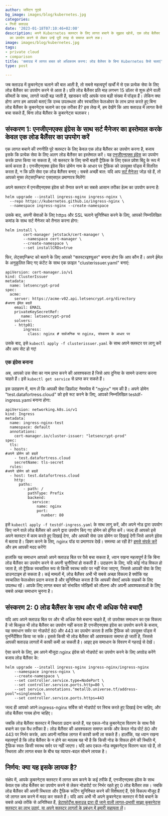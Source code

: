 ```yaml
---
author: जस्टिन गुएसे
bg_image: images/blog/kubernetes.jpg
categories:
- निजी क्लाउड
date: '2023-01-18T07:10:46+02:00'
description: अपने Kubernetes क्लस्टर के लिए लागत बचाने के सुझाव खोजें, एक लोड बैलैंसर
  का उपयोग करने से लेकर उन्हें पूरी तरह से समाप्त करने तक।
image: images/blog/kubernetes.jpg
tags:
- private cloud
- comparison
title: 'क्लाउड में लागत बचत को अधिकतम करना: लोड बैलेंसर के बिना Kubernetes कैसे चलाएं'
type: post

---
```

जब क्लाउड में कुबरनेट्स चलाने की बात आती है, तो सबसे महत्वपूर्ण खर्चों में से एक प्रत्येक सेवा के लिए लोड बैलैंसर का उपयोग करने से आता है। प्रति लोड बैलैंसर प्रति माह लगभग 15 डॉलर से शुरू होने वाली कीमतों के साथ, लागतें जल्दी बढ़ जाती हैं, खासकर यदि आपके पास बड़ी संख्या में पॉड्स हैं। लेकिन क्या होगा अगर हम आपको बताएं कि उच्च उपलब्धता और स्वचालित फेलओवर के लाभ प्राप्त करते हुए बिना लोड बैलैंसर के कुबरनेट्स चलाने का एक तरीका है? इस लेख में, हम देखेंगे कि आप क्लाउड में लागत कैसे बचा सकते हैं, बिना लोड बैलैंसर के कुबरनेट्स चलाकर।

## संस्करण 1: एनजीएनएक्स इंग्रेस के साथ सर्ट मैनेजर का इस्तेमाल करके केवल एक लोड बैलैंसर का उपयोग करें

एक लागत बचाने की रणनीति पूरे क्लस्टर के लिए केवल एक लोड बैलैंसर का उपयोग करना है, बजाय इसके कि प्रत्येक सेवा के लिए अलग लोड बैलैंसर का इस्तेमाल करें। यह [एनजीएनएक्स इंग्रेस](https://kubernetes.github.io/ingress-nginx/) का उपयोग करके प्राप्त किया जा सकता है, जो क्लस्टर के लिए सभी बाहरी ट्रैफ़िक के लिए एकल प्रवेश बिंदु के रूप में कार्य करता है। एनजीएनएक्स इंग्रेस फिर डोमेन नाम के आधार पर ट्रैफ़िक को उपयुक्त पॉड्स में वितरित करता है, न कि प्रति सेवा एक लोड बैलैंसर बनाए।
सबसे अच्छी बात: यदि आप [सर्ट मैनेजर](https://cert-manager.io/docs/installation/helm/) जोड़ रहे हैं, तो आपको मुफ्त लेट्सएन्क्रिप्ट एसएसएल प्रमाणपत्र मिलेंगे!

अपने क्लस्टर में एनजीएनएक्स इंग्रेस को तैनात करने का सबसे आसान तरीका हेल्म का उपयोग करना है:

```
helm upgrade --install ingress-nginx ingress-nginx \
  --repo https://kubernetes.github.io/ingress-nginx \
  --namespace ingress-nginx --create-namespace
```

उसके बाद, अपनी सेवाओं के लिए https और SSL चलाने सुनिश्चित करने के लिए, आपको निम्नलिखित कमांड के साथ सर्ट मैनेजर को तैनात करना होगा:

```
helm install \
        cert-manager jetstack/cert-manager \
        --namespace cert-manager \
        --create-namespace \
        --set installCRDs=true
```

फिर, लेट्सएन्क्रिप्ट को बताने के लिए आपको "क्लस्टरइश्यूअर" बनाना होगा कि आप कौन हैं। अपने ईमेल के अनुकूलित किए गए कंटेंट के साथ एक फ़ाइल "clusterissuer.yaml" बनाएं:

```
apiVersion: cert-manager.io/v1
kind: ClusterIssuer
metadata:
  name: letsencrypt-prod
spec:
  acme:
    server: https://acme-v02.api.letsencrypt.org/directory
#अपना ईमेल बदलें
    email: EMAIL
    privateKeySecretRef:
       name: letsencrypt-prod
    solvers:
    - http01:
        ingress:
          class: nginx # सार्वजनिक या nginx, संस्करण के आधार पर
```

उसके बाद, इसे `kubectl apply -f clusterissuer.yaml` के साथ अपने क्लस्टर पर लागू करें और आप सेट हो गए!

### एक इंग्रेस बनाना

अब, आपको उस सेवा का नाम प्राप्त करने की आवश्यकता है जिसे आप दुनिया के सामने उजागर करना चाहते हैं। इसे `kubectl get service` से प्राप्त कर सकते हैं।

इस उदाहरण में, मान लें कि आपकी सेवा डिफ़ॉल्ट नेमस्पेस में "nginx" नाम की है। अपने डोमेन "test.datafortress.cloud" को इसे रूट करने के लिए, आपको निम्नलिखित testdf-ingress.yaml बनाना होगा:

```
apiVersion: networking.k8s.io/v1
kind: Ingress
metadata:
  name: ingress-nginx-test
  namespace: default
  annotations:
    cert-manager.io/cluster-issuer: "letsencrypt-prod"
spec:
  tls:
  - hosts:
#अपने डोमेन को बदलें
    - test.datafortress.cloud
    secretName: tls-secret
  rules:
#अपने डोमेन को बदलें
  - host: test.datafortress.cloud
    http:
      paths:
        - path: /
          pathType: Prefix
          backend:
            service:
              name: nginx
              port:
                number: 80
```

इसे `kubectl apply -f testdf-ingress.yaml` के साथ लागू करें, और अपने नोड द्वारा उपयोग किए जाने वाले लोड बैलैंसर को अपने द्वारा उपयोग किए गए डोमेन को इंगित करें। जल्द ही आपको इसे अपने क्लस्टर में काम करते हुए दिखाई देगा, और आपकी सेवा उस डोमेन पर दिखाई देगी जिसे आपने इंग्रेस में बताया है। 
डिबग करने के लिए, nginx पॉड या प्रमाणपत्र देखें। 
समस्या आ रही है? [हमसे संपर्क करें](/contact) और हम आपकी मदद करेंगे!

हालांकि यह समाधान आपको अपने क्लाउड बिल पर पैसे बचा सकता है, ध्यान रखना महत्वपूर्ण है कि बिना लोड बैलैंसर का उपयोग करने से अपनी चुनौतियां हो सकती हैं। उदाहरण के लिए, यदि कोई नोड विफल हो जाता है, तो ट्रैफ़िक स्वचालित रूप से किसी स्वस्थ सर्वर पर नहीं भेजा जाएगा, जिससे आपकी सेवा के लिए डाउनटाइम हो सकता है। कई मामलों में, लोड बैलैंसर अभी भी सबसे अच्छा विकल्प है क्योंकि यह स्वचालित फेलओवर प्रदान करता है और सुनिश्चित करता है कि आपकी सेवाएँ आपके ग्राहकों के लिए उपलब्ध रहें। आपके लिए लागत बचत को संभावित जोखिमों को तौलना और अपनी आवश्यकताओं के लिए सबसे अच्छा समाधान चुनना है।

## संस्करण 2: 0 लोड बैलैंसर के साथ और भी अधिक पैसे बचाएँ!

यदि आप अपने क्लाउड बिल पर और भी अधिक पैसे बचाना चाहते हैं, तो उपरोक्त समाधान का एक विकल्प है जो बिल्कुल भी लोड बैलैंसर का उपयोग नहीं करता है! एनजीएनएक्स इंग्रेस का उपयोग करने के बजाय, यह समाधान सर्वर पर नोडपोर्ट 80 और 443 का उपयोग करता है ताकि ट्रैफ़िक को उपयुक्त पॉड्स में पुनर्निर्देशित किया जा सके। इससे किसी भी लोड बैलैंसर की आवश्यकता समाप्त हो जाती है, जिससे आपकी क्लाउड लागतों में काफी कमी आ सकती है। आइए इस समाधान के विवरण में गहराई से देखें।

ऐसा करने के लिए, हम अपने मौजूदा nginx इंग्रेस को नोडपोर्ट का उपयोग करने के लिए अपग्रेड करेंगे बजाय लोड बैलैंसर के:

```
helm upgrade --install ingress-nginx ingress-nginx/ingress-nginx
    --namespace ingress-nginx \
    --create-namespace \
    --set controller.service.type=NodePort \
    --set controller.service.ports.http=80 \
    --set service.annotations."metallb.universe.tf/address-pool"=singlenode \
    --set controller.service.ports.https=443
```

जल्द ही आपको अपने ingress-nginx सर्विस को नोडपोर्ट पर स्विच करते हुए दिखाई देना चाहिए, और लोड बैलैंसर गायब होना चाहिए।

जबकि लोड बैलैंसर क्लस्टर में स्थिरता प्रदान करते हैं, यह एकल-नोड कुबरनेट्स वितरण के साथ पैसे बचाने का एक वैध तरीका है। लोड बैलैंसर की आवश्यकता समाप्त करके और केवल नोड पोर्ट 80 और 443 पर निर्भर करके, आप अपनी मासिक लागत में काफी कमी ला सकते हैं। हालाँकि, यह ध्यान रखना महत्वपूर्ण है कि लोड बैलैंसर के न होने का मतलब यह भी है कि किसी नोड के विफल होने की स्थिति में, ट्रैफ़िक स्वतः किसी स्वस्थ सर्वर पर नहीं जाएगा। यदि आप एकल-नोड क्यूबरनेट्स वितरण चला रहे हैं, तो स्थिरता और लागत बचत के बीच यह व्यापार-बदल सोचने लायक है।

## निर्णय: क्या यह इसके लायक है?

संक्षेप में, आपके कुबरनेट्स क्लस्टर में लागत कम करने के कई तरीके हैं, एनजीएनएक्स इंग्रेस के साथ केवल एक लोड बैलैंसर का उपयोग करने से लेकर नोडपोर्ट पर निर्भर रहते हुए 0 लोड बैलैंसर तक। जबकि लोड बैलैंसर की अपनी स्थिरता और ट्रैफ़िक रूटिंग सुनिश्चित करने की विशेषताएं हैं, ऐसे विकल्प मौजूद हैं जो लागत कम करने में मदद कर सकते हैं। यदि आप अभी भी अपने कुबरनेट्स क्लस्टर में पैसे बचाने के सबसे अच्छे तरीके से अनिश्चित हैं, [डेटाफोर्ट्रेस.क्लाउड द्वारा दी जाने वाली लागत-प्रभावी साझा कुबरनेट्स क्लस्टर का लाभ उठाएं, या अपने क्लस्टर लागतों के प्रबंधन में हमारी सहायता लें](/contact)।
